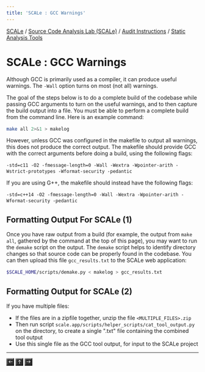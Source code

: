 ```yaml
---
title: 'SCALe : GCC Warnings'
---
```

 [SCALe](index.md) / [Source Code Analysis Lab (SCALe)](Welcome.md) / [Audit Instructions](Audit-Instructions.md) / [Static Analysis Tools](Static-Analysis-Tools.md)
<!-- <legal> -->
<!-- SCALe version r.6.2.2.2.A -->
<!--  -->
<!-- Copyright 2020 Carnegie Mellon University. -->
<!--  -->
<!-- NO WARRANTY. THIS CARNEGIE MELLON UNIVERSITY AND SOFTWARE ENGINEERING -->
<!-- INSTITUTE MATERIAL IS FURNISHED ON AN "AS-IS" BASIS. CARNEGIE MELLON -->
<!-- UNIVERSITY MAKES NO WARRANTIES OF ANY KIND, EITHER EXPRESSED OR -->
<!-- IMPLIED, AS TO ANY MATTER INCLUDING, BUT NOT LIMITED TO, WARRANTY OF -->
<!-- FITNESS FOR PURPOSE OR MERCHANTABILITY, EXCLUSIVITY, OR RESULTS -->
<!-- OBTAINED FROM USE OF THE MATERIAL. CARNEGIE MELLON UNIVERSITY DOES NOT -->
<!-- MAKE ANY WARRANTY OF ANY KIND WITH RESPECT TO FREEDOM FROM PATENT, -->
<!-- TRADEMARK, OR COPYRIGHT INFRINGEMENT. -->
<!--  -->
<!-- Released under a MIT (SEI)-style license, please see COPYRIGHT file or -->
<!-- contact permission@sei.cmu.edu for full terms. -->
<!--  -->
<!-- [DISTRIBUTION STATEMENT A] This material has been approved for public -->
<!-- release and unlimited distribution.  Please see Copyright notice for -->
<!-- non-US Government use and distribution. -->
<!--  -->
<!-- DM19-1274 -->
<!-- </legal> -->

SCALe : GCC Warnings
=====================

Although GCC is primarily used as a compiler, it can produce useful
warnings. The `-Wall` option turns on most (not all) warnings.

The goal of the steps below is to do a complete build of the codebase
while passing GCC arguments to turn on the useful warnings, and to then
capture the build output into a file. You must be able to perform a
complete build from the command line. Here is an example command:

```sh
make all 2>&1 > makelog
```

However, unless GCC was configured in the makefile to output all
warnings, this does not produce the correct output. The makefile should
provide GCC with the correct arguments before doing a build, using the
following flags:

```
-std=c11 -O2 -fmessage-length=0 -Wall -Wextra -Wpointer-arith -Wstrict-prototypes -Wformat-security -pedantic
```

If you are using G++, the makefile should instead have the
following flags:

```
-std=c++14 -O2 -fmessage-length=0 -Wall -Wextra -Wpointer-arith -Wformat-security -pedantic
```

Formatting Output For SCALe (1)
---------------------------

Once you have raw output from a build (for example, the output from
`make all`, gathered by the command at the top of this page), you
may want to run the `demake` script on the output. The `demake` script
helps to identify directory changes so that source code can be properly
found in the codebase.  You can then upload this file
`gcc_results.txt` to the SCALe web application:

```sh
$SCALE_HOME/scripts/demake.py < makelog > gcc_results.txt
```

Formatting Output for SCALe (2)
---------------------------

If you have multiple files:

* If the files are in a zipfile together, unzip the file `<MULTIPLE_FILES>.zip`
* Then run script `scale.app/scripts/helper_scripts/cat_tool_output.py` on the directory, to create a single ".txt" file containing the combined tool output
* Use this single file as the GCC tool output, for input to the SCALe project


------------------------------------------------------------------------

[![](attachments/arrow_left.png)](Static-Analysis-Tools.md)
[![](attachments/arrow_up.png)](Static-Analysis-Tools.md)
[![](attachments/arrow_right.png)](CERT-Rosecheckers.md)
